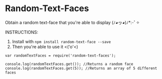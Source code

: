 # Random-Text-Faces
Obtain a random text-face that you're able to display (ﾉ◕ヮ◕)ﾉ*:･ﾟ✧

INSTRUCTIONS:
1. Install with ```npm install random-text-face --save```
2. Then you're able to use it <('o'<)
  ```
  var randomTextFaces = require('random-text-faces');
  
  console.log(randomTextFaces.get()); //Returns a random face
  console.log(randomTextFaces.get(5)); //Returns an array of 5 different faces
  ```
